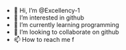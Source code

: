 - 👋 Hi, I’m @Excellency-1
- 👀 I’m interested in github
- 🌱 I’m currently learning programming
- 💞️ I’m looking to collaborate on github
- 📫 How to reach me f

<!---
Excellency-1/Excellency-1 is a ✨ special ✨ repository because its `README.md` (this file) appears on your GitHub profile.
You can click the Preview link to take a look at your changes.
--->
